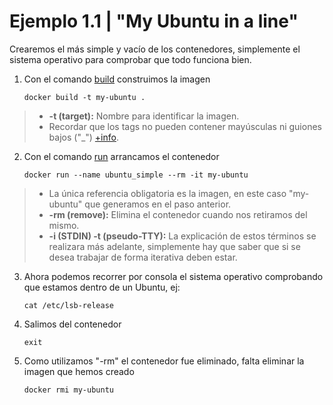 [tagsInDocker]: https://docs.docker.com/engine/reference/commandline/tag/
[buildInDocker]:https://docs.docker.com/engine/reference/commandline/build/
[runInDocker]:https://docs.docker.com/engine/reference/run/
[execInDocker]: https://docs.docker.com/engine/reference/commandline/exec/

# Ejemplo 1.1 | "My Ubuntu in a line"
Crearemos el más simple y vacío de los contenedores, simplemente el sistema operativo para comprobar que todo funciona bien.

1. Con el comando [build][buildInDocker] construimos la imagen
   
   `docker build -t my-ubuntu .`
>-  **-t (target):** Nombre para identificar la imagen.
>- Recordar que los tags no pueden contener mayúsculas ni guiones bajos ("_") [+info][tagsInDocker].

2. Con el comando [run][runInDocker] arrancamos el contenedor
   
   `docker run --name ubuntu_simple --rm -it my-ubuntu`

>- La única referencia obligatoria es la imagen, en este caso "my-ubuntu" que generamos en el paso anterior.
>- **-rm (remove):** Elimina el contenedor cuando nos retiramos del mismo.
>- **-i (STDIN) -t (pseudo-TTY):** La explicación de estos términos se realizara más adelante, simplemente hay que saber que si se desea trabajar de forma iterativa deben estar.

3. Ahora podemos recorrer por consola el sistema operativo comprobando que estamos dentro de un Ubuntu, ej: 
   
   `cat /etc/lsb-release`

4. Salimos del contenedor
   
   `exit`

5. Como utilizamos "-rm" el contenedor fue eliminado, falta eliminar la imagen que hemos creado
   
   `docker rmi my-ubuntu`